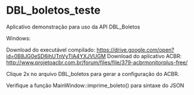 # DBL_boletos_teste
Aplicativo demonstração para uso da API DBL_Boletos

Windows:

Download do executável compilado: https://drive.google.com/open?id=0B8JG0eSD6ihUTnVyTlA4YXJVUGM
Download do aplicativo ACBR: http://www.projetoacbr.com.br/forum/files/file/379-acbrmonitorplus-free/

Clique 2x no arquivo DBL_boletos para gerar a configuração do ACBR.

Verifique a função MainWindow::imprime_boleto() para sintaxe do JSON

